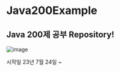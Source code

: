 # Java200Example

## Java 200제 공부 Repository!

![image](https://github.com/MatchaKim/Java200Example/assets/121302951/2f00b076-f470-4972-a692-cf948e099f19)

시작일 23년 7월 24일 ~ 

